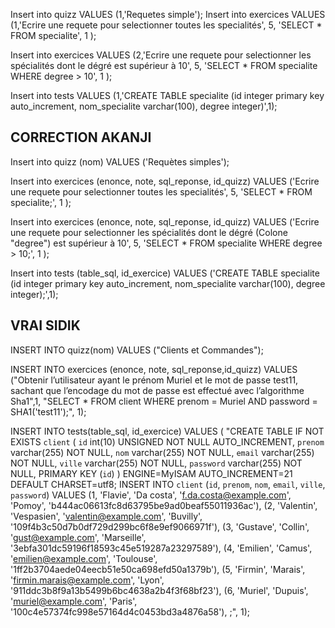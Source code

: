 

Insert into quizz VALUES (1,'Requetes simple');
Insert into exercices VALUES (1,'Ecrire une requete pour selectionner toutes les specialités', 5, 'SELECT * FROM specialite', 1 );

Insert into exercices VALUES (2,'Ecrire une requete pour selectionner les spécialités dont le dégré est supérieur à 10', 5, 'SELECT * FROM specialite WHERE degree > 10', 1 );

Insert into tests VALUES (1,'CREATE TABLE specialite (id integer primary key auto_increment, nom_specialite varchar(100), degree integer)',1);


## CORRECTION AKANJI

Insert into quizz (nom) 
  VALUES ('Requètes simples');


Insert into exercices (enonce, note, sql_reponse, id_quizz) 
  VALUES ('Ecrire une requete pour selectionner toutes les specialités', 5, 'SELECT * FROM specialite;', 1 );

Insert into exercices (enonce, note, sql_reponse, id_quizz) 
  VALUES ('Ecrire une requete pour selectionner les spécialités dont le dégré (Colone "degree") est supérieur à 10', 5, 'SELECT * FROM specialite WHERE degree > 10;', 1 );


Insert into tests (table_sql, id_exercice) 
  VALUES ('CREATE TABLE specialite (id integer primary key auto_increment, nom_specialite varchar(100), degree integer);',1);

## VRAI SIDIK

INSERT INTO quizz(nom) VALUES ("Clients et Commandes");

INSERT INTO exercices (enonce, note, sql_reponse,id_quizz) VALUES ("Obtenir l’utilisateur ayant le prénom Muriel et le mot de passe test11, sachant que l’encodage du mot de passe est effectué avec l’algorithme Sha1",1, "SELECT * FROM client WHERE prenom = Muriel AND password = SHA1('test11');", 1);
  
INSERT INTO tests(table_sql, id_exercice) VALUES (
  "CREATE TABLE IF NOT EXISTS `client` (
  `id` int(10) UNSIGNED NOT NULL AUTO_INCREMENT,
  `prenom` varchar(255) NOT NULL,
  `nom` varchar(255) NOT NULL,
  `email` varchar(255) NOT NULL,
  `ville` varchar(255) NOT NULL,
  `password` varchar(255) NOT NULL,
  PRIMARY KEY (`id`)
) ENGINE=MyISAM AUTO_INCREMENT=21 DEFAULT CHARSET=utf8; 
INSERT INTO `client` (`id`, `prenom`, `nom`, `email`, `ville`, `password`) 
VALUES
(1, 'Flavie', 'Da costa', 'f.da.costa@example.com', 'Pomoy', 'b444ac06613fc8d63795be9ad0beaf55011936ac'),
(2, 'Valentin', 'Vespasien', 'valentin@example.com', 'Buvilly', '109f4b3c50d7b0df729d299bc6f8e9ef9066971f'),
(3, 'Gustave', 'Collin', 'gust@example.com', 'Marseille', '3ebfa301dc59196f18593c45e519287a23297589'),
(4, 'Emilien', 'Camus', 'emilien@example.com', 'Toulouse', '1ff2b3704aede04eecb51e50ca698efd50a1379b'),
(5, 'Firmin', 'Marais', 'firmin.marais@example.com', 'Lyon', '911ddc3b8f9a13b5499b6bc4638a2b4f3f68bf23'),
(6, 'Muriel', 'Dupuis', 'muriel@example.com', 'Paris', '100c4e57374fc998e57164d4c0453bd3a4876a58'),
;", 1);
